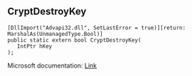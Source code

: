 ## CryptDestroyKey

```
[DllImport("Advapi32.dll", SetLastError = true)][return: MarshalAs(UnmanagedType.Bool)]
public static extern bool CryptDestroyKey(
   IntPtr hKey
);
```

Microsoft documentation: [Link](https://docs.microsoft.com/en-us/windows/win32/api/wincrypt/nf-wincrypt-cryptdestroykey)
